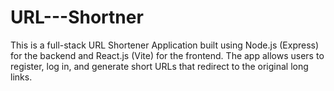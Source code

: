 # URL---Shortner
This is a full-stack URL Shortener Application built using Node.js (Express) for the backend and React.js (Vite) for the frontend. The app allows users to register, log in, and generate short URLs that redirect to the original long links.
